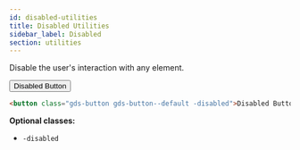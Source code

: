 ```yaml
---
id: disabled-utilities
title: Disabled Utilities
sidebar_label: Disabled
section: utilities
---
```


<p style="margin-bottom: 0.8em">Disable the user's interaction with any element.</p>

<button class="gds-button gds-button--default -disabled">Disabled Button</button>

```html
<button class="gds-button gds-button--default -disabled">Disabled Button</button>
```

__Optional classes:__

- `-disabled`
